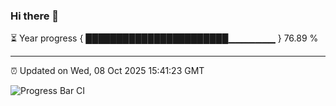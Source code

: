 ### Hi there 👋

⏳ Year progress { ███████████████████████▁▁▁▁▁▁▁ } 76.89 %

---

⏰ Updated on Wed, 08 Oct 2025 15:41:23 GMT

![Progress Bar CI](https://github.com/IshwaranRudhara/GIT-ACTION/workflows/Progress%20Bar%20CI/badge.svg)
